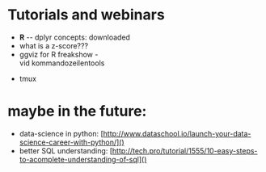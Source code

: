 # Tutorials and webinars

* **R** -- dplyr concepts: downloaded
* what is a z-score???
* ggviz for R
freakshow -  
vid kommandozeilentools
+ tmux


# maybe in the future:

* data-science in python: [http://www.dataschool.io/launch-your-data-science-career-with-python/]()
* better SQL understanding: [http://tech.pro/tutorial/1555/10-easy-steps-to-acomplete-understanding-of-sql]()
